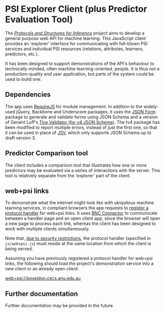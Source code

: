 # PSI Explorer Client (plus Predictor Evaluation Tool)

The [_Protocols and Structures for Inference_](http://psi.cecs.anu.edu.au) project aims to develop a general purpose web API for machine learning. This JavaScript client provides an 'explorer' interface for communicating with full-blown PSI services and individual PSI resources (relations, attributes, learners, predictors, etc.).

It has been designed to support demonstrations of the API's behaviour to technically-minded, often machine learning-oriented, people. It is thus not a production-quality end user application, but parts of the system could be used to build one.

## Dependencies

The app uses [RequireJS](http://requirejs.org/) for module management. In addition to the widely-used jQuery, Backbone and Underscore packages, it uses the [JSON Form](https://github.com/joshfire/jsonform) package to generate and validate forms using JSON Schema and a version of Geraint Luff's [Tiny Validator (for v4 JSON Schema)](https://github.com/geraintluff/tv4). The tv4 package has been modified to report multiple errors, instead of just the first one, so that it can be used in place of [JSV](https://github.com/garycourt/JSV), which only supports JSON Schema up to draft version 3.

## Predictor Comparison tool

The client includes a comparison tool that illustrates how one or more predictors may be evaluated via a series of interactions with the server. This tool is relatively separate from the 'explorer' part of the client.

## web+psi links

To demonstrate what the internet might look like with ubiquitous machine learning services, in compliant browsers the app requests to [register a protocol handler](https://developer.mozilla.org/en-US/docs/Web/API/navigator.registerProtocolHandler) for web+psi links. It uses [BNC Connector](http://theprivateland.com/bncconnector/index.htm) to communicate between a handler page and an open client app, since the browser will open a new page to process each link, whereas the client has been designed to work with multiple clients simultaneously.

Note that, [due to security restrictions](https://developer.mozilla.org/en-US/docs/Web/API/navigator.registerProtocolHandler), the protocol handler (specified in `js/web+psi.js`) must reside at the same location from which the client is being served. 

Assuming you have previously registered a protocol handler for web+psi links, the following should load the project's demonstration service into a new client or an already open client:

<a href="web+psi://poseidon.cecs.anu.edu.au">web+psi://poseidon.cecs.anu.edu.au</a>

## Further documentation

Further documentation may be provided in the future.
